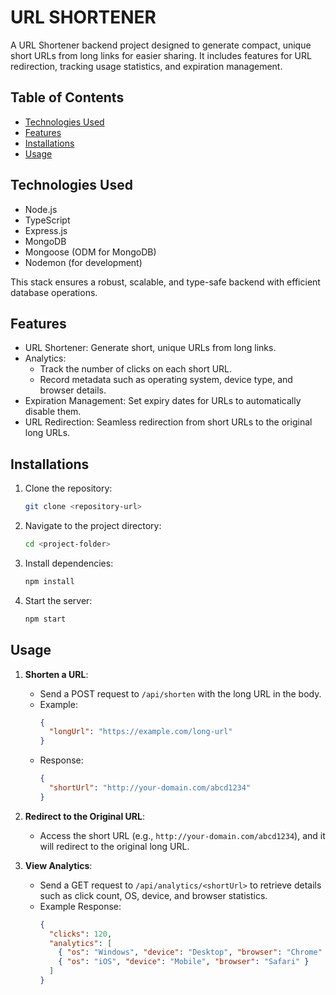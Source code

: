 # URL SHORTENER

A URL Shortener backend project designed to generate compact, unique short URLs from long links for easier sharing. It includes features for URL redirection, tracking usage statistics, and expiration management.

## Table of Contents

- [Technologies Used](#technologies-used)
- [Features](#features)
- [Installations](#installations)
- [Usage](#usage)

## Technologies Used

- Node.js
- TypeScript
- Express.js
- MongoDB
- Mongoose (ODM for MongoDB)
- Nodemon (for development)

This stack ensures a robust, scalable, and type-safe backend with efficient database operations.

## Features

- URL Shortener: Generate short, unique URLs from long links.
- Analytics:
  - Track the number of clicks on each short URL.
  - Record metadata such as operating system, device type, and browser details.
- Expiration Management: Set expiry dates for URLs to automatically disable them.
- URL Redirection: Seamless redirection from short URLs to the original long URLs.

## Installations

1. Clone the repository:
   ```bash
   git clone <repository-url>
   ```
2. Navigate to the project directory:
   ```bash
   cd <project-folder>
   ```
3. Install dependencies:
   ```bash
   npm install
   ```
4. Start the server:
   ```bash
   npm start
   ```

## Usage

1. **Shorten a URL**:

   - Send a POST request to `/api/shorten` with the long URL in the body.
   - Example:
     ```json
     {
       "longUrl": "https://example.com/long-url"
     }
     ```
   - Response:
     ```json
     {
       "shortUrl": "http://your-domain.com/abcd1234"
     }
     ```

2. **Redirect to the Original URL**:

   - Access the short URL (e.g., `http://your-domain.com/abcd1234`), and it will redirect to the original long URL.

3. **View Analytics**:
   - Send a GET request to `/api/analytics/<shortUrl>` to retrieve details such as click count, OS, device, and browser statistics.
   - Example Response:
     ```json
     {
       "clicks": 120,
       "analytics": [
         { "os": "Windows", "device": "Desktop", "browser": "Chrome" },
         { "os": "iOS", "device": "Mobile", "browser": "Safari" }
       ]
     }
     ```
